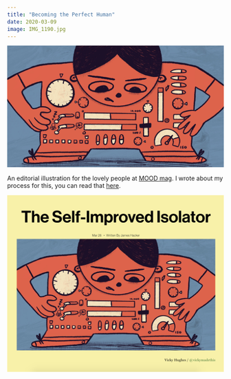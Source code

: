```yaml
---
title: "Becoming the Perfect Human"
date: 2020-03-09
image: IMG_1190.jpg
---
```


![Becoming the perfect human](IMG_1190.jpg)

An editorial illustration for the lovely people at [MOOD mag](https://www.itsmoodmag.com/). I wrote about my process for this, you can read that [here](https://vickyhughes.co.uk/blog/2020-04-23/).

![Illustration on the magazine website](insitu.png)